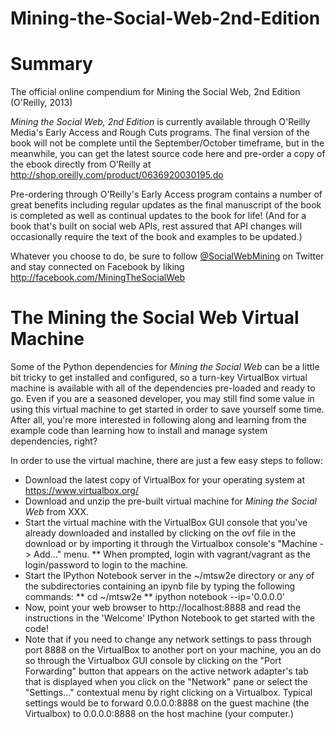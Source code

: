 Mining-the-Social-Web-2nd-Edition
=================================

# Summary

The official online compendium for Mining the Social Web, 2nd Edition (O'Reilly, 2013)

_Mining the Social Web, 2nd Edition_ is currently available through O'Reilly Media's Early Access and Rough Cuts programs. The final version of the book will not be complete until the September/October timeframe, but in the meanwhile, you can get the latest source code here and pre-order a copy of the ebook directly from O'Reilly at http://shop.oreilly.com/product/0636920030195.do 

Pre-ordering through O'Reilly's Early Access program contains a number of great benefits including regular updates as the final manuscript of the book is completed as well as continual updates to the book for life! (And for a book that's built on social web APIs, rest assured that API changes will occasionally require the text of the book and examples to be updated.)

Whatever you choose to do, be sure to follow [@SocialWebMining](http://twitter.com/socialwebmining) on Twitter and stay connected on Facebook by liking http://facebook.com/MiningTheSocialWeb

# The Mining the Social Web Virtual Machine

Some of the Python dependencies for _Mining the Social Web_ can be a little bit tricky to get installed and configured, so a turn-key VirtualBox virtual machine is available with all of the dependencies pre-loaded and ready to go. Even if you are a seasoned developer, you may still find some value in using this virtual machine to get started in order to save yourself some time. After all, you're more interested in following along and learning from the example code than learning how to install and manage system dependencies, right?

In order to use the virtual machine, there are just a few easy steps to follow:

* Download the latest copy of VirtualBox for your operating system at https://www.virtualbox.org/
* Download and unzip the pre-built virtual machine for _Mining the Social Web_ from XXX.
* Start the virtual machine with the VirtualBox GUI console that you've already downloaded and installed by clicking on the ovf file in the download or by importing it through the Virtualbox console's "Machine -> Add..." menu.
** When prompted, login with vagrant/vagrant as the login/password to login to the machine.
* Start the IPython Notebook server in the ~/mtsw2e directory or any of the subdirectories containing an ipynb file by typing the following commands: 
** cd ~/mtsw2e
** ipython notebook --ip='0.0.0.0'
* Now, point your web browser to http://localhost:8888 and read the instructions in the 'Welcome' IPython Notebook to get started with the code!
* Note that if you need to change any network settings to pass through port 8888 on the VirtualBox to another port on your machine, you an do so through the Virtualbox GUI console by clicking on the "Port Forwarding" button that appears on the active network adapter's tab that is displayed when you click on the "Network" pane or select the "Settings..." contextual menu by right clicking on a Virtualbox. Typical settings would be to forward 0.0.0.0:8888 on the guest machine (the Virtualbox) to 0.0.0.0:8888 on the host  machine (your computer.)
